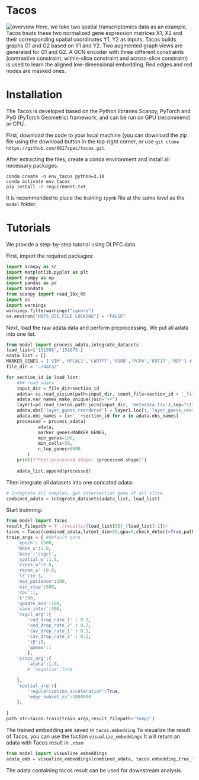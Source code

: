 # Tacos
![overview](https://github.com/user-attachments/assets/332799b5-57b2-4819-803c-a4cafd4c0437)
Here, we take two spatial transcriptomics data as an example. Tacos treats these two normalized gene expression matrices X1, X2 and their corresponding spatial coordinates Y1, Y2 as inputs. Tacos builds graphs G1 and G2 based on Y1 and Y2. Two augmented graph views are generated for G1 and G2. A GCN encoder with three different constraints (contrastive constraint, within-slice constraint and across-slice constraint) is used to learn the aligned low-dimensional embedding. Red edges and red nodes are masked ones.
# Installation
The Tacos is developed based on the Python libraries Scanpy, PyTorch and PyG (PyTorch Geometric) framework, and can be run on GPU (recommend) or CPU.

First, download the code to your local machine (you can download the zip file using the download button in the top-right corner, or use `git clone https://github.com/0617spec/tacos.git`.

After extracting the files, create a conda environment and install all necessary packages.

```
conda create -n env_tacos python=3.10
conda activate env_tacos
pip install -r requirement.txt
```

It is recommended to place the training `ipynb` file at the same level as the `model` folder.


# Tutorials
We provide a step-by-step tutorial using DLPFC data.

First, import the required packages:

```python
import scanpy as sc
import matplotlib.pyplot as plt
import numpy as np
import pandas as pd
import anndata
from scanpy import read_10x_h5
import os
import warnings
warnings.filterwarnings("ignore")
os.environ["HDF5_USE_FILE_LOCKING"] = "FALSE"
```
Next, load the raw adata data and perform preprocessing.
We put all adata into one list.
```python
from model import process_adata,integrate_datasets
load_list=['151508','151675']
adata_list = []
MARKER_GENES = ['VIM','HPCAL1','CARTPT','RORB','PCP4','KRT17','MBP'] # optional
file_dir = './data/'

for section_id in load_list:
    ### read adata
    input_dir = file_dir+section_id
    adata= sc.read_visium(path=input_dir, count_file=section_id + '_filtered_feature_bc_matrix.h5', load_images=True)
    adata.var_names_make_unique(join="++")
    layer1=pd.read_csv(os.path.join(input_dir, 'metadata.tsv'),sep="\t",header=0)
    adata.obs['layer_guess_reordered'] = layer1.loc[:,'layer_guess_reordered']
    adata.obs_names = [x+'_'+section_id for x in adata.obs_names]
    processed = process_adata(
            adata,
            marker_genes=MARKER_GENES,
            min_genes=100,
            min_cells=50,
            n_top_genes=6000
        )
    print(f"Post-processed shape: {processed.shape}")
 
    adata_list.append(processed)
```
Then integrate all datasets into one concated adata:
```python
# Integrate all samples, get intersection gene of all slice
combined_adata = integrate_datasets(adata_list, load_list)
```
Start trainning:
```python
from model import Tacos
result_filepath = f'./results/{load_list[0]}_{load_list[-1]}/'
tacos = Tacos(combined_adata,latent_dim=50,gpu=0,check_detect=True,path=result_filepath)
train_args = { #default para
    'epoch': 1500,
    'base_w':1.0,
    'base':'csgcl',
    'spatial_w':1.5,
    'cross_w':1.0,
    'recon_w' :0.0,
    'lr':1e-3,
    'max_patience':100,
    'min_stop':500,
    'cpu':1,
    'k':50,
    'update_mnn':100,
    'save_inter':500,
    'csgcl_arg':{
        'ced_drop_rate_1' : 0.2,
        'ced_drop_rate_2' : 0.7,
        'cav_drop_rate_1' : 0.1,
        'cav_drop_rate_2' : 0.2,
        't0':5,
        'gamma':1
        },
    'cross_arg':{
        'alpha':1.0,
        # 'negative':True

    },
    'spatial_arg':{
        'regularization_acceleration':True,
        'edge_subset_sz':1000000
    }, 
    
}
path_str=tacos.train(train_args,result_filepath+'temp/')
```
The trained embedding are saved in ```tacos.embedding```
To visualize the result of Tacos, you can use the fuction ```visualize_embeddings```
It will return an adata with Tacos result in ```.obsm```
```python
from model import visualize_embeddings
adata_emb = visualize_embeddings(combined_adata, tacos.embedding,true_label_key='layer_guess_reordered')
```
The adata containing tacos result can be used for downstream analysis.
